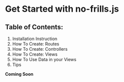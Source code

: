 Get Started with no-frills.js
=============================

## Table of Contents:
1. Installation Instruction
2. How To Create: Routes
3. How To Create: Controllers
4. How To Create: Views
5. How To Use Data in your Views
5. Tips

**Coming Soon**